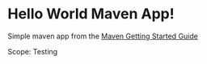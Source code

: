 # Hello World Maven App!

Simple maven app from the [Maven Getting Started Guide](https://maven.apache.org/guides/getting-started/)

Scope: Testing
